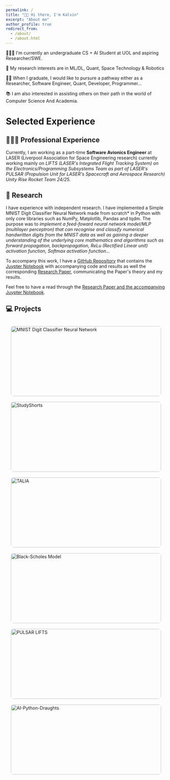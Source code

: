 ```yaml
---
permalink: /
title: "👋🏽 Hi there, I'm Kalvin"
excerpt: "About me"
author_profile: true
redirect_from: 
  - /about/
  - /about.html
---
```


🧑🏾‍💻 I'm currently an undergraduate CS + AI Student at UOL and aspiring Researcher/SWE.

🔬 My research interests are in ML/DL, Quant, Space Technology & Robotics 

👨‍🎓 When I graduate, I would like to pursure a pathway either as a Researcher, Software Engineer, Quant, Developer, Programmer...

📚 I am also interested in assisting others on their path in the world of Computer Science And Academia.

# Selected Experience

## 🧑🏾‍🔬 Professional Experience
Currently, I am working as a part-time **Software Avionics Engineer** at LASER (Liverpool Association for Space Engineering research) currently working mainly on *LIFTS (LASER's Integrated Flight Tracking System) on the Electronics/Programming Subsystems Team as part of LASER's PULSAR (Propulsion Unit for LASER's Spacecraft and Aerospace Research) Unity Rise Rocket Team 24/25.* 

## 🔬 Research
I have experience with independent research. I have implemented a Simple MNIST Digit Classifier Neural Network made from scratch* in Python with only core libraries such as NumPy, Matplotlib, Pandas and tqdm. The purpose was to *implement a feed-foward neural network model/MLP (multilayer perceptron) that can recognise and classify numerical handwritten digits from the MNIST data as well as gaining a deeper understanding of the underlying core mathematics and algorithms such as forward propagation, backpropagation, ReLu (Rectified Linear unit) activation function, Softmax activation function...*

To accompany this work, I have a [GitHub Repository](https://github.com/T-Kalv/Simple-MNIST-Digit-Classifier-Neural-Network/tree/main) that contains the [Juypter Notebook](https://github.com/T-Kalv/Simple-MNIST-Digit-Classifier-Neural-Network/blob/main/SimpleMNISTDigitClassifier.ipynb) with accompanying code and results as well the corresponding [Research Paper](https://github.com/T-Kalv/Simple-MNIST-Digit-Classifier-Neural-Network/blob/main/Research%20Paper/SimpleMNISTDigitClassifierNeuralNetworkPaper.pdf), communicating the Paper's theory and my results.

Feel free to have a read through the [Research Paper and the accompanying Juypter Notebook](https://github.com/T-Kalv/Simple-MNIST-Digit-Classifier-Neural-Network/tree/main).

## 💻 Projects
<div style="box-sizing:border-box;max-width:1200px;margin:0 auto;padding:16px;overflow:hidden;">
  <div style="display:grid;grid-template-columns:repeat(auto-fit,minmax(280px,1fr));gap:18px;align-items:start;">
    <a href="https://github.com/T-Kalv/Simple-MNIST-Digit-Classifier-Neural-Network" style="display:block;">
      <img src="https://github-readme-stats.vercel.app/api/pin/?username=T-Kalv&repo=Simple-MNIST-Digit-Classifier-Neural-Network&theme=dark"
           alt="MNIST Digit Classifier Neural Network"
           style="width:100%;max-width:100%;height:220px;object-fit:cover;border-radius:8px;display:block;">
    </a>
    <a href="https://github.com/T-Kalv/StudyShorts" style="display:block;">
      <img src="https://github-readme-stats.vercel.app/api/pin/?username=T-Kalv&repo=StudyShorts&theme=dark"
           alt="StudyShorts"
           style="width:100%;max-width:100%;height:220px;object-fit:cover;border-radius:8px;display:block;">
    </a>
    <a href="https://github.com/T-Kalv/Tasp-Talia-" style="display:block;">
      <img src="https://github-readme-stats.vercel.app/api/pin/?username=T-Kalv&repo=Tasp-Talia-&theme=dark"
           alt="TALIA"
           style="width:100%;max-width:100%;height:220px;object-fit:cover;border-radius:8px;display:block;">
    </a>
    <a href="https://github.com/T-Kalv/Black-Scholes-Model" style="display:block;">
      <img src="https://github-readme-stats.vercel.app/api/pin/?username=T-Kalv&repo=Black-Scholes-Model&theme=dark"
           alt="Black-Scholes Model"
           style="width:100%;max-width:100%;height:220px;object-fit:cover;border-radius:8px;display:block;">
    </a>
    <a href="https://github.com/mg643l/pulsar-avionics" style="display:block;">
      <img src="https://github-readme-stats.vercel.app/api/pin/?username=mg643l&repo=pulsar-avionics&theme=dark"
           alt="PULSAR LIFTS"
           style="width:100%;max-width:100%;height:220px;object-fit:cover;border-radius:8px;display:block;">
    </a>
    <a href="https://github.com/T-Kalv/AI-Python-Draughts" style="display:block;">
      <img src="https://github-readme-stats.vercel.app/api/pin/?username=T-Kalv&repo=AI-Python-Draughts&theme=dark"
           alt="AI-Python-Draughts"
           style="width:100%;max-width:100%;height:220px;object-fit:cover;border-radius:8px;display:block;">
    </a>
  </div>
</div>
